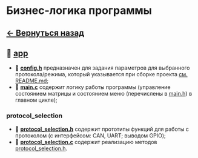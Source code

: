 # Бизнес-логика программы

## **[<- Вернуться назад](../source.md)**

## 📂 **[app](../app/)**

- 📄 **[config.h](./config.h)** предназначен для задания параметров для выбранного протокола/режима, который указывается при сборке проекта [см. README.md](../../README.md);
- 📄 **[main.c](./main.c)** содержит логику работы программы (управление состоянием матрицы и состоянием меню (перечислены в [main.h](../../Core/Inc/main.h)) в главном цикле);

### protocol_selection

- 📄 <a id="protocol_selection_h"></a> **[protocol_selection.h](./protocol_selection.h)** содержит прототипы функций для работы с протоколом (с интерфейсом: CAN, UART; выводом GPIO);
- 📄 **[protocol_selection.c](./protocol_selection.c)** содержит реализацию методов [protocol_selection.h](#protocol_selection_h).
